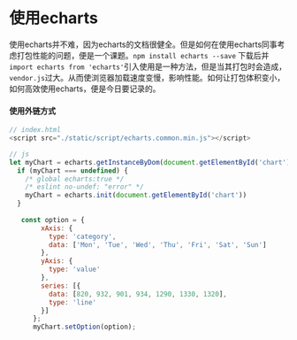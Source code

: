 # 使用echarts

使用echarts并不难，因为echarts的文档很健全。但是如何在使用echarts同事考虑打包性能的问题，便是一个课题。`npm install echarts --save` 下载后并`import echarts from 'echarts'`引入使用是一种方法，但是当其打包时会造成，`vendor.js`过大。从而使浏览器加载速度变慢，影响性能。如何让打包体积变小，如何高效使用echarts，便是今日要记录的。

#### 使用外链方式

```js
// index.html    
<script src="./static/script/echarts.common.min.js"></script>

// js
let myChart = echarts.getInstanceByDom(document.getElementById('chart'))
  if (myChart === undefined) {
    /* global echarts:true */
    /* eslint no-undef: "error" */
    myChart = echarts.init(document.getElementById('chart'))
  }
  
   const option = {
        xAxis: {
          type: 'category',
          data: ['Mon', 'Tue', 'Wed', 'Thu', 'Fri', 'Sat', 'Sun']
        },
        yAxis: {
          type: 'value'
        },
        series: [{
          data: [820, 932, 901, 934, 1290, 1330, 1320],
          type: 'line'
        }]
      };
      myChart.setOption(option);
```